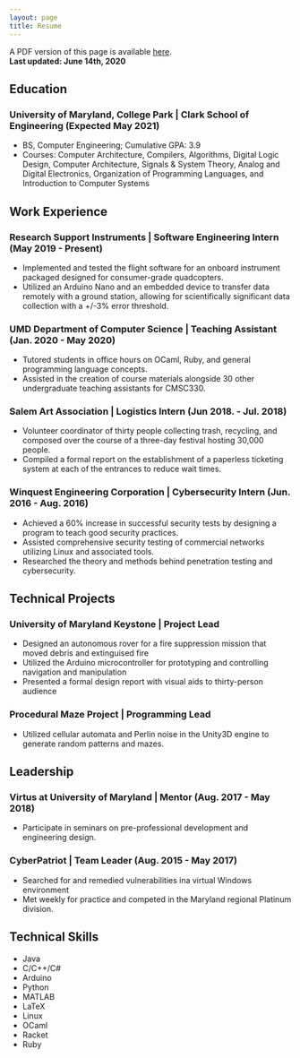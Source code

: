```yaml
---
layout: page
title: Resume
---
```

A PDF version of this page is available [here](/assets/misc/JR_Resume_S2020.pdf).  
__Last updated: June 14th, 2020__

## Education

### University of Maryland, College Park | Clark School of Engineering (Expected May 2021)
- BS, Computer Engineering; Cumulative GPA: 3.9
- Courses: Computer Architecture, Compilers, Algorithms, Digital Logic Design, Computer Architecture, Signals & System Theory, Analog and Digital Electronics, Organization of Programming Languages, and Introduction to Computer Systems

## Work Experience

### Research Support Instruments | Software Engineering Intern (May 2019 - Present)
- Implemented and tested the flight software for an onboard instrument packaged designed for consumer-grade quadcopters.
- Utilized an Arduino Nano and an embedded device to transfer data remotely with a ground station, allowing for scientifically significant data collection with a +/-3% error threshold.

### UMD Department of Computer Science | Teaching Assistant (Jan. 2020 - May 2020)
- Tutored students in office hours on OCaml, Ruby, and general programming language concepts.
- Assisted in the creation of course materials alongside 30 other undergraduate teaching assistants for CMSC330.

### Salem Art Association | Logistics Intern (Jun 2018. - Jul. 2018)
- Volunteer coordinator of thirty people collecting trash, recycling, and composed over the course of a three-day festival hosting 30,000 people.
- Compiled a formal report on the establishment of a paperless ticketing system at each of the entrances to reduce wait times.

### Winquest Engineering Corporation | Cybersecurity Intern (Jun. 2016 - Aug. 2016)
- Achieved a 60% increase in successful security tests by designing a program to teach good security practices.
- Assisted comprehensive security testing of commercial networks utilizing Linux and associated tools.
- Researched the theory and methods behind penetration testing and cybersecurity.

## Technical Projects

### University of Maryland Keystone | Project Lead
- Designed an autonomous rover for a fire suppression mission that moved debris and extinguised fire
- Utilized the Arduino microcontroller for prototyping and controlling navigation and manipulation
- Presented a formal design report with visual aids to thirty-person audience

### Procedural Maze Project | Programming Lead
- Utilized cellular automata and Perlin noise in the Unity3D engine to generate random patterns and mazes.

## Leadership

### Virtus at University of Maryland | Mentor (Aug. 2017 - May 2018)
- Participate in seminars on pre-professional development and engineering design.

### CyberPatriot | Team Leader (Aug. 2015 - May 2017)
- Searched for and remedied vulnerabilities ina virtual Windows environment
- Met weekly for practice and competed in the Maryland regional Platinum division.

## Technical Skills
- Java
- C/C++/C#
- Arduino
- Python
- MATLAB
- LaTeX
- Linux
- OCaml
- Racket
- Ruby